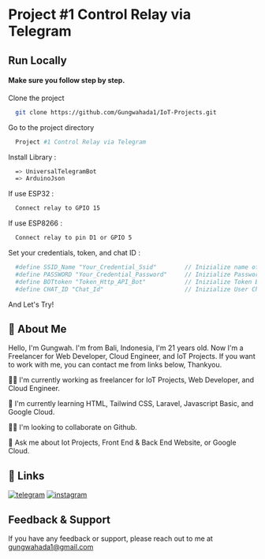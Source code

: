 
# Project #1 Control Relay via Telegram


## Run Locally

#### Make sure you follow step by step.

Clone the project

```bash
  git clone https://github.com/Gungwahada1/IoT-Projects.git
```

Go to the project directory

```bash
  Project #1 Control Relay via Telegram
```

Install Library :
```bash
  => UniversalTelegramBot
  => ArduinoJson
```

If use ESP32 :
```bash
  Connect relay to GPIO 15
```

If use ESP8266 :
```bash
  Connect relay to pin D1 or GPIO 5
```

Set your credentials, token, and chat ID :
```bash
  #define SSID_Name "Your_Credential_Ssid"        // Inizialize name of SSID  
  #define PASSWORD "Your_Credential_Password"     // Inizialize Password
  #define BOTtoken "Token_Http_API_Bot"           // Inizialize Token Bot Telegram from BotFather
  #define CHAT_ID "Chat_Id"                       // Inizialize User Chat ID from IDBOT
```
And Let's Try!
## 🚀 About Me
Hello, I'm Gungwah. I'm from Bali, Indonesia, I'm 21 years old. Now I'm a Freelancer for Web Developer, Cloud Engineer, and IoT Projects. If you want to work with me, you can contact me from links below, Thankyou.

👩‍💻 I'm currently working as freelancer for IoT Projects, Web Developer, and Cloud Engineer. 

🧠 I'm currently learning HTML, Tailwind CSS, Laravel, Javascript Basic, and Google Cloud. 

👯‍♀️ I'm looking to collaborate on Github.

💬 Ask me about Iot Projects, Front End & Back End Website, or Google Cloud.


## 🔗 Links
[![telegram](https://img.shields.io/badge/telegram-1DA1F2?style=for-the-badge&logo=telegram&logoColor=white)](https://t.me/agungsemaraa)
[![instagram](https://img.shields.io/badge/instagram-DD2A7B?style=for-the-badge&logo=instagram&logoColor=white)](https://www.instagram.com/agungsemaraa)

## Feedback & Support

If you have any feedback or support, please reach out to me at gungwahada1@gmail.com